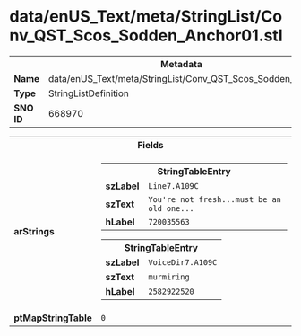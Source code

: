 <h1>data/enUS_Text/meta/StringList/Conv_QST_Scos_Sodden_Anchor01.stl</h1><table><tr><th colspan="100%">Metadata</th></tr><tr><td><b>Name</b></td><td>data/enUS_Text/meta/StringList/Conv_QST_Scos_Sodden_Anchor01.stl</td></tr><tr><td><b>Type</b></td><td>StringListDefinition</td></tr><tr><td><b>SNO ID</b></td><td>668970</td></tr></table>

<table><tr><th colspan="100%">Fields</th></tr><tr><td><b>arStrings</b></td><td><table><tr><th colspan="100%">StringTableEntry</th></tr><tr><td><b>szLabel</b></td><td><code>Line7.A109C</code></td></tr><tr><td><b>szText</b></td><td><code>You're not fresh...must be an old one...</code></td></tr><tr><td><b>hLabel</b></td><td><code>720035563</code></td></tr></table>


<table><tr><th colspan="100%">StringTableEntry</th></tr><tr><td><b>szLabel</b></td><td><code>VoiceDir7.A109C</code></td></tr><tr><td><b>szText</b></td><td><code>murmiring </code></td></tr><tr><td><b>hLabel</b></td><td><code>2582922520</code></td></tr></table>


</td></tr><tr><td><b>ptMapStringTable</b></td><td><code>0</code></td></tr></table>

